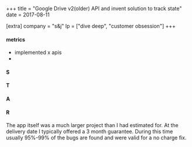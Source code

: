 +++
title = "Google Drive v2(older) API and invent solution to track state"
date = 2017-08-11

[extra]
company = "s&j"
lp = ["dive deep", "customer obsession"]
+++

#### metrics
- implemented x apis
- 

#### S
#### T
#### A
#### R
The app itself was a much larger project than I had estimated for. At the delivery date I typically offered a 3 month guarantee. During this time usually 95%-99% of the bugs are found and were valid for a no charge fix.
